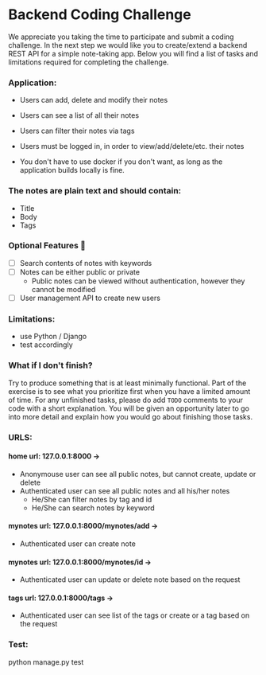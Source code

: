 # Backend Coding Challenge

We appreciate you taking the time to participate and submit a coding challenge. In the next step we would like you to
create/extend a backend REST API for a simple note-taking app. Below you will find a list of tasks and limitations
required for completing the challenge.

### Application:

* Users can add, delete and modify their notes
* Users can see a list of all their notes
* Users can filter their notes via tags
* Users must be logged in, in order to view/add/delete/etc. their notes

* You don't have to use docker if you don't want, as long as the application builds locally is fine.

### The notes are plain text and should contain:

* Title
* Body
* Tags

### Optional Features 🚀

* [ ] Search contents of notes with keywords
* [ ] Notes can be either public or private
    * Public notes can be viewed without authentication, however they cannot be modified
* [ ] User management API to create new users

### Limitations:

* use Python / Django
* test accordingly

### What if I don't finish?

Try to produce something that is at least minimally functional. Part of the exercise is to see what you prioritize first when you have a limited amount of time. For any unfinished tasks, please do add `TODO` comments to your code with a short explanation. You will be given an opportunity later to go into more detail and explain how you would go about finishing those tasks.


### URLS:
#### home url: 127.0.0.1:8000 -> 
* Anonymouse user can see all public notes, but cannot create, update or delete
* Authenticated user can see all public notes and all his/her notes
    * He/She can filter notes by tag and id
    * He/She can search notes by keyword 

#### mynotes url: 127.0.0.1:8000/mynotes/add -> 
* Authenticated user can create note
#### mynotes url: 127.0.0.1:8000/mynotes/id -> 
* Authenticated user can update or delete note based on the request

#### tags url: 127.0.0.1:8000/tags -> 
* Authenticated user can see list of the tags or create or a tag based on the request

### Test:
python manage.py test


